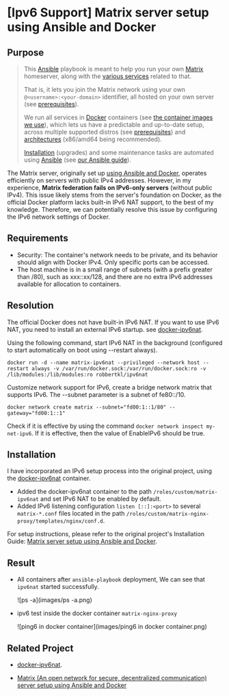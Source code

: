 # [Ipv6 Support] Matrix server setup using Ansible and Docker

## Purpose
> This [Ansible](https://www.ansible.com/) playbook is meant to help you run your own [Matrix](http://matrix.org/) homeserver, along with the [various services](#supported-services) related to that.
> 
> That is, it lets you join the Matrix network using your own `@<username>:<your-domain>` identifier, all hosted on your own server (see [prerequisites](docs/prerequisites.md)).
> 
> We run all services in [Docker](https://www.docker.com/) containers (see [the container images we use](docs/container-images.md)), which lets us have a predictable and up-to-date setup, across multiple supported distros (see [prerequisites](docs/prerequisites.md)) and [architectures](docs/alternative-architectures.md) (x86/amd64 being recommended).
> 
> [Installation](docs/README.md) (upgrades) and some maintenance tasks are automated using [Ansible](https://www.ansible.com/) (see [our Ansible guide](docs/ansible.md)).

The Matrix server, originally set up [using Ansible and Docker](https://github.com/spantaleev/matrix-docker-ansible-deploy), operates efficiently on servers with public IPv4 addresses. However, in my experience, **Matrix federation fails on IPv6-only servers** (without public IPv4). This issue likely stems from the server's foundation on Docker, as the official Docker platform lacks built-in IPv6 NAT support, to the best of my knowledge. Therefore, we can potentially resolve this issue by configuring the IPv6 network settings of Docker.

## Requirements
+ Security: The container's network needs to be private, and its behavior should align with Docker IPv4. Only specific ports can be accessed.
+ The host machine is in a small range of subnets (with a prefix greater than /80), such as xxx::xx/128, and there are no extra IPv6 addresses available for allocation to containers.

## Resolution
The official Docker does not have built-in IPv6 NAT. If you want to use IPv6 NAT, you need to install an external IPv6 startup. see [docker-ipv6nat](https://github.com/robbertkl/docker-ipv6nat).

Using the following command, start IPv6 NAT in the background (configured to start automatically on boot using --restart always).

```
docker run -d --name matrix-ipv6nat --privileged --network host --restart always -v /var/run/docker.sock:/var/run/docker.sock:ro -v /lib/modules:/lib/modules:ro robbertkl/ipv6nat
```

Customize network support for IPv6, create a bridge network matrix that supports IPv6. The --subnet parameter is a subnet of fe80::/10.
```
docker network create matrix --subnet="fd00:1::1/80" --gateway="fd00:1::1"
```
Check if it is effective by using the command `docker network inspect my-net-ipv6`. If it is effective, then the value of EnableIPv6 should be true.

## Installation
I have incorporated an IPv6 setup process into the original project, using the [docker-ipv6nat](https://github.com/robbertkl/docker-ipv6nat) container.

+ Added the docker-ipv6nat container to the path `/roles/custom/matrix-ipv6nat` and set IPv6 NAT to be enabled by default.
+ Added IPv6 listening configuration `listen [::]:<port>` to several `matrix-*.conf` files located in the path `/roles/custom/matrix-nginx-proxy/templates/nginx/conf.d`.

For setup instructions, please refer to the original project's Installation Guide: [Matrix server setup using Ansible and Docker](https://github.com/spantaleev/matrix-docker-ansible-deploy).

## Result

+ All containers after `ansible-playbook` deployment,  We can see that `ipv6nat` started successfully.

  ![ps -a](images/ps -a.png)

+ ipv6 test inside the docker container `matrix-nginx-proxy`

  ![ping6 in docker container](images/ping6 in docker container.png)

## Related Project

+ [docker-ipv6nat](https://github.com/robbertkl/docker-ipv6nat). 

+ [Matrix (An open network for secure, decentralized communication) server setup using Ansible and Docker](https://github.com/spantaleev/matrix-docker-ansible-deploy)